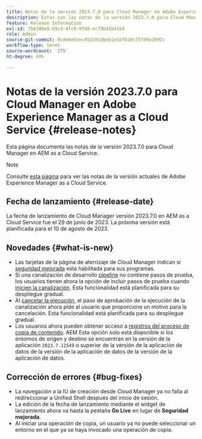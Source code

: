 ```yaml
---
title: Notas de la versión 2023.7.0 para Cloud Manager en Adobe Experience Manager as a Cloud Service
description: Estas son las notas de la versión 2023.7.0 para Cloud Manager en AEM as a Cloud Service.
feature: Release Information
exl-id: 7b6280e8-b9cd-4fc8-9f48-ecf9b41b41b8
role: Admin
source-git-commit: 9cde6e63ec452161dbeb1e1bfb10c75f89e2692c
workflow-type: tm+mt
source-wordcount: '275'
ht-degree: 60%

---
```


# Notas de la versión 2023.7.0 para Cloud Manager en Adobe Experience Manager as a Cloud Service {#release-notes}

Esta página documenta las notas de la versión 2023.7.0 para Cloud Manager en AEM as a Cloud Service.

>[!NOTE]
>
>Consulte [esta página](/help/release-notes/release-notes-cloud/release-notes-current.md) para ver las notas de la versión actuales de Adobe Experience Manager as a Cloud Service.

## Fecha de lanzamiento {#release-date}

La fecha de lanzamiento de Cloud Manager versión 2023.7.0 en AEM as a Cloud Service fue el 29 de junio de 2023. La próxima versión está planificada para el 10 de agosto de 2023.

## Novedades {#what-is-new}

* Las tarjetas de la página de aterrizaje de Cloud Manager indican si [seguridad mejorada](/help/implementing/cloud-manager/getting-access-to-aem-in-cloud/creating-production-programs.md) está habilitada para sus programas.
* Si una canalización de desarrollo [pipeline](/help/implementing/cloud-manager/configuring-pipelines/introduction-ci-cd-pipelines.md) no contiene pasos de prueba, los usuarios tienen ahora la opción de incluir pasos de prueba cuando [inicien la canalización](/help/implementing/cloud-manager/configuring-pipelines/managing-pipelines.md#running-pipelines). Esta funcionalidad está planificada para su despliegue gradual.
* Al [cancelar la ejecución](/help/implementing/cloud-manager/configuring-pipelines/managing-pipelines.md#view-details), el paso de aprobación de la ejecución de la canalización ahora pide al usuario que proporcione un motivo para la cancelación. Esta funcionalidad está planificada para su despliegue gradual.
* Los usuarios ahora pueden obtener acceso a [registros del proceso de copia de contenido](/help/implementing/developing/tools/content-copy.md#accessing-logs). AEM Esta opción solo está disponible si los entornos de origen y destino se encuentran en la versión de la aplicación `2023.7.12549` o superior de la versión de la aplicación de datos de la versión de la aplicación de datos de la versión de la aplicación de datos.

## Corrección de errores {#bug-fixes}

* La navegación a la IU de creación desde Cloud Manager ya no falla al redireccionar a Unified Shell después del inicio de sesión.
* La edición de la fecha de lanzamiento mediante el widget de lanzamiento ahora va hasta la pestaña **Go Live** en lugar de **Seguridad mejorada**.
* Al iniciar una operación de copia, un usuario ya no puede seleccionar un entorno en el que ya se haya invocado una operación de copia.

